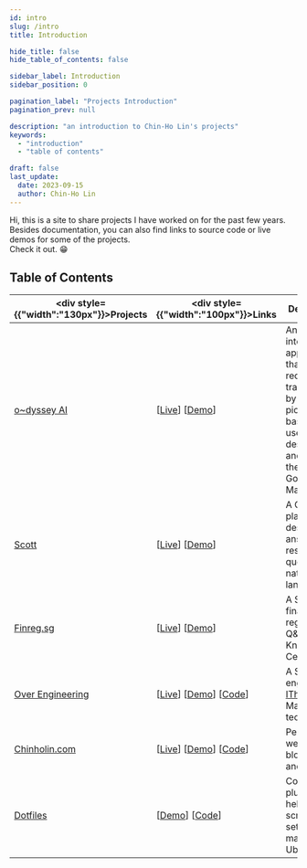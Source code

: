 ```yaml
---
id: intro
slug: /intro
title: Introduction

hide_title: false
hide_table_of_contents: false

sidebar_label: Introduction
sidebar_position: 0

pagination_label: "Projects Introduction"
pagination_prev: null

description: "an introduction to Chin-Ho Lin's projects"
keywords:
  - "introduction"
  - "table of contents"

draft: false
last_update:
  date: 2023-09-15
  author: Chin-Ho Lin
---
```



Hi, this is a site to share projects I have worked on for the past few years.<br />
Besides documentation, you can also find links to source code or live demos for some of the projects.<br />
Check it out. 😁


## Table of Contents
| <div style={{"width":"130px"}}>Projects</div> | <div style={{"width":"100px"}}>Links</div>                                                                | Description                                                                                                                                     | Tech Keywords                                                        |
|-----------------------------------------------|-----------------------------------------------------------------------------------------------------------|-------------------------------------------------------------------------------------------------------------------------------------------------|----------------------------------------------------------------------|
| [o~dyssey AI]                                 | [[Live][o~dyssey AI Live]] [[Demo](/vid/o_dyssey_ai_demo.webm)]                                           | An AI interactive application that recommends travel spots by drawing pictures based on user mood descriptions and finding them on Google Maps. | `GPT`, `DALLE`, `Google Maps API`, `Sentry`, `FastAPI`, `PostgreSQL` |
| [Scott]                                       | [[Live][Scott Live]] [[Demo](/vid/scott_demo.webm)]                                                       | A Q&A platform designed to answer legal research queries in natural language.                                                                   | `GPT`, `Milvus/zilliz`, `FastAPI`, `PostgreSQL`, `AWS`               |
| [Finreg.sg]                                   | [[Live][Finreg.sg Live]] [[Demo](/vid/finreg_demo.webm)]                                                  | A Singapore financial regulation Q&A Knowledge Center.                                                                                          | `Golang`, `Elasticsearch`, `PostgreSQL`, `SEO`                       |
| [Over Engineering]                            | [[Live][Over Engineering Live]] [[Demo](/vid/over_engineering_demo.webm)] [[Code][Over Engineering Code]] | A Search engine for [IThome], a Mandarin tech forum.                                                                                            | `Meilisearch`, `Flask`, `KeyBERT`, `PostgreSQL`, `fly.io`            |
| [Chinholin.com]                               | [[Live][Chinholin.com Live]] [[Demo](/vid/chinholin_com.webm)] [[Code][Chinholin.com Code]]               | Personal website for blog posts and projects.                                                                                                   | `Docusaurus`, `CSS`, `Vercel`                                        |
| [Dotfiles]                                    | [[Demo](/vid/dotfiles_demo.webm)] [[Code][Dotfiles Code]]                                                 | Config files, plugins, and helper scripts for setting up macOS and Ubuntu.                                                                      | `Zsh`, `Shell Scripting`, `Zinit`, `Emacs Lisp`                      |


[o~dyssey AI]: https://travel-gpt.fly.dev
[o~dyssey AI Live]: https://travel-gpt.fly.dev
<!-- [o~dyssey AI Demo]: /vid/o_dyssey_ai_demo.webm -->

[Scott]: https://scott.intelllex.com
[Scott Live]: https://scott.intelllex.com
<!-- [Scott Demo]: /vid/scott_demo.webm -->

[Over Engineering]: https://over-engineering-frontend.fly.dev
[Over Engineering Live]: https://over-engineering-frontend.fly.dev
[Over Engineering Code]: https://github.com/over-engineering-run
<!-- [Over Engineering Demo]: /vid/over_engineering_demo.webm -->
[IThome]: https://ithelp.ithome.com.tw

[Finreg.sg]: https://finreg.sg
[Finreg.sg Live]: https://finreg.sg
<!-- [Finreg.sg Demo]: /vid/finreg_demo.webm -->

[Chinholin.com]: https://chinholin.com
[Chinholin.com Live]: https://chinholin.com
[Chinholin.com Code]: https://github.com/tainvecs/chinholin
<!-- [Chinholin.com Code]: /vid/chinholin_com.webm -->

[Dotfiles]: https://github.com/tainvecs/dotfiles
[Dotfiles Code]: https://github.com/tainvecs/dotfiles
<!-- [Dotfiles Demo]: /vid/dotfiles_demo.webm -->
